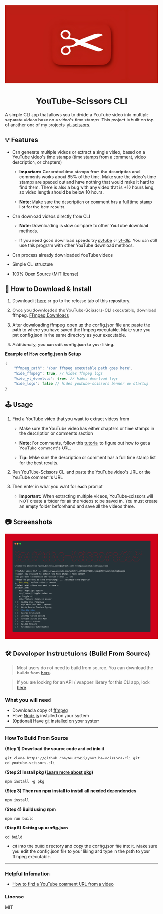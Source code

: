 <p align="center">
    <img src="./assets/logo-upscale.jpeg" height="35%">
</p>

<h1 align="center">YouTube-Scissors CLI</h1>

A simple CLI app that allows you to divide a YouTube video into multiple separate videos base on a video's time stamps. This project is built on top of another one of my projects, [yt-scissors](https://github.com/Guuzzeji/yt-scissors). 


## 💡 Features
- Can generate multiple videos or extract a single video, based on a YouTube video's time stamps (time stamps from a comment, video description, or chapters)
  - **Important:** Generated time stamps from the description and comments works about 85% of the time. Make sure the video's time stamps are spaced out and have nothing that would make it hard to find them. There is also a bug with any video that is +10 hours long, so video length should be below 10 hours.
  
  - **Note:** Make sure the description or comment has a full time stamp list for the best results.

- Can download videos directly from CLI
  - **Note:** Downloading is slow compare to other YouTube download methods.
  
  - If you need good download speeds try [pytube](https://github.com/pytube/pytube) or [yt-dlp](https://github.com/yt-dlp/yt-dlp). You can still use this program with other YouTube download methods.

- Can process already downloaded YouTube videos
  
- Simple CLI structure
  
- 100% Open Source (MIT license)


## 📂 How to Download & Install

1. Download it [here](https://github.com/Guuzzeji/youtube-scissors-cli/releases) or go to the release tab of this repository.

2. Once you downloaded the YouTube-Scissors-CLI executable, download ffmpeg. [FFmpeg Downloads](https://ffmpeg.org/download.html)
   
3. After downloading ffmpeg, open up the config.json file and paste the path to where you have saved the ffmpeg executable. Make sure you put config.json in the same directory as your executable. 

4. Additionally, you can edit config.json to your liking. 

**Example of How config.json is Setup**
```js
{
    "ffmpeg_path": "Your ffmpeg executable path goes here",
    "hide_ffmpeg": true, // hides ffmpeg logs
    "hide_yt_download": true, // hides download logs
    "hide_logo": false // hides youtube-scissors banner on startup
}
```

## 🕹️ Usage 

1. Find a YouTube video that you want to extract videos from
   - Make sure the YouTube video has either chapters or time stamps in the description or comments section
  
   - **Note:** For comments, follow this [tutorial](https://www.youtube.com/watch?v=PnmfkLiMLHs) to figure out how to get a YouTube comment's URL.

   - **Tip:** Make sure the description or comment has a full time stamp list for the best results.

2. Run YouTube-Scissors CLI and paste the YouTube video's URL or the YouTube comment's URL

3. Then enter in what you want for each prompt
   - **Important:** When extracting multiple videos, YouTube-scissors will NOT create a folder for all the videos to be saved in. You must create an empty folder beforehand and save all the videos there.


## 📷 Screenshots

<p align="center">
    <img src="./assets/screenshot.png" height="35%">
</p>

## 🛠️ Developer Instructuions (Build From Source)

> Most users do not need to build from source. You can download the builds from [here](https://github.com/Guuzzeji/youtube-scissors-cli/releases). 

> If you are looking for an API / wrapper library for this CLI app, look [here](https://github.com/Guuzzeji/yt-scissors).

### What you will need
- Download a copy of [ffmpeg](https://ffmpeg.org/download.html)
- Have [Node.js](https://nodejs.org/en/) installed on your system
- (Optional) Have [git](https://git-scm.com/downloads) installed on your system

---

### How To Build From Source

**(Step 1) Download the source code and cd into it**

```console
git clone https://github.com/Guuzzeji/youtube-scissors-cli.git
cd youtube-scissors-cli
```

**(Step 2) Install pkg ([Learn more about pkg](https://github.com/vercel/pkg))**

```console
npm install -g pkg
```

**(Step 3) Then run npm install to install all needed dependencies**

```console
npm install
```

**(Step 4) Build using npm**

```console
npm run build
```

**(Step 5) Setting up config.json**

```console
cd build
```
- cd into the build directory and copy the config.json file into it. Make sure you edit the config.json file to your liking and type in the path to your ffmpeg executable.

---

### Helpful Infomation

- [How to find a YouTube comment URL from a video](https://www.youtube.com/watch?v=PnmfkLiMLHs)

### License

MIT




